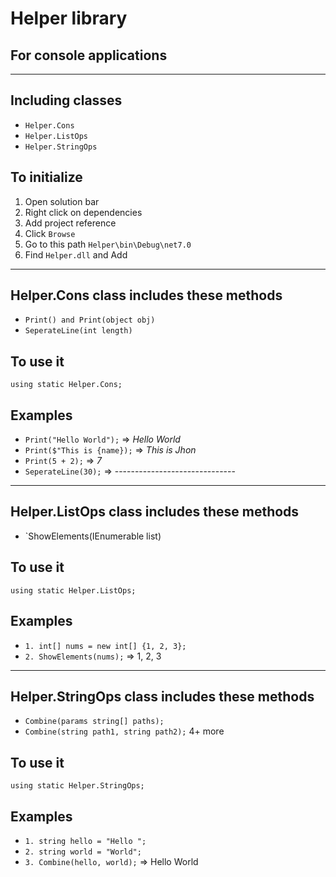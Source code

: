 # Helper library
## For console applications

---
## Including classes
* `Helper.Cons`
* `Helper.ListOps`
* `Helper.StringOps`

## To initialize 
  1) Open solution bar
  2) Right click on dependencies 
  3) Add project reference 
  4) Click `Browse` 
  5) Go to this path `Helper\bin\Debug\net7.0`
  6) Find `Helper.dll` and Add
---
## Helper.Cons class includes these methods
* `Print() and Print(object obj)`
* `SeperateLine(int length)`

## To use it 
  `using static Helper.Cons;`

## Examples
  * `Print("Hello World");` => _Hello World_
  * `Print($"This is {name});` => _This is Jhon_
  * `Print(5 + 2);` => _7_
  * `SeperateLine(30);` => ------------------------------
---
## Helper.ListOps class includes these methods
  * `ShowElements(IEnumerable list) 

## To use it 
  `using static Helper.ListOps;`

## Examples
  * `1. int[] nums = new int[] {1, 2, 3};`
  * `2. ShowElements(nums);` => 1, 2, 3
---
## Helper.StringOps class includes these methods
  * `Combine(params string[] paths);`
  * `Combine(string path1, string path2);` 4+ more

## To use it 
  `using static Helper.StringOps;`

## Examples
  * `1. string hello = "Hello ";`
  * `2. string world = "World";`
  * `3. Combine(hello, world);` => Hello World
